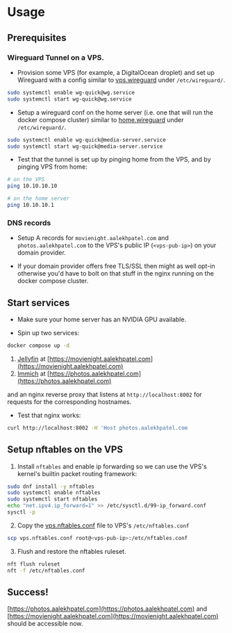 # Usage

## Prerequisites

### Wireguard Tunnel on a VPS.

- Provision some VPS (for example, a DigitalOcean droplet) and set up Wireguard with a config similar to [vps.wireguard](./vps.wireguard) under `/etc/wireguard/`.

```sh
sudo systemctl enable wg-quick@wg.service
sudo systemctl start wg-quick@wg.service
```

- Setup a wireguard conf on the home server (i.e. one that will run the docker compose cluster) similar to [home.wireguard](./home.wireguard) under `/etc/wireguard/`.

```sh
sudo systemctl enable wg-quick@media-server.service
sudo systemctl start wg-quick@media-server.service
```

- Test that the tunnel is set up by pinging home from the VPS, and by pinging VPS from home:

```sh
# on the VPS
ping 10.10.10.10
```

```sh
# on the home server
ping 10.10.10.1
```

### DNS records

- Setup A records for `movienight.aalekhpatel.com` and `photos.aalekhpatel.com` to the VPS's public IP (`<vps-pub-ip>`) on your domain provider.

- If your domain provider offers free TLS/SSL then might as well opt-in otherwise you'd have to bolt on that stuff in the nginx running on the docker compose cluster.

## Start services

- Make sure your home server has an NVIDIA GPU available.

- Spin up two services:

```sh
docker compose up -d
```
1. [Jellyfin](https://jellyfin.org/) at [https://movienight.aalekhpatel.com](https://movienight.aalekhpatel.com)
2. [Immich](https://immich.app/) at [https://photos.aalekhpatel.com](https://photos.aalekhpatel.com)

and an nginx reverse proxy that listens at `http://localhost:8002` for requests for the corresponding hostnames. 

- Test that nginx works:
```sh
curl http://localhost:8002 -H 'Host photos.aalekhpatel.com
```

## Setup nftables on the VPS

1. Install `nftables` and enable ip forwarding so we can use the VPS's kernel's builtin packet routing framework:

```sh
sudo dnf install -y nftables
sudo systemctl enable nftables
sudo systemctl start nftables
echo "net.ipv4.ip_forward=1" >> /etc/sysctl.d/99-ip_forward.conf
sysctl -p
```

2. Copy the [vps.nftables.conf](./vps.nftables.conf) file to VPS's `/etc/nftables.conf`

```sh
scp vps.nftables.conf root@<vps-pub-ip>:/etc/nftables.conf
```

3. Flush and restore the nftables ruleset.

```sh
nft flush ruleset
nft -f /etc/nftables.conf
```

## Success!

[https://photos.aalekhpatel.com](https://photos.aalekhpatel.com) and [https://movienight.aalekhpatel.com](https://movienight.aalekhpatel.com) should be accessible now.
